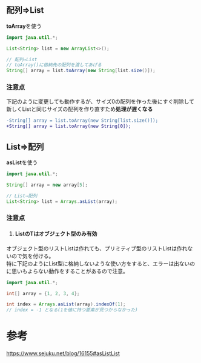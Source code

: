 ## 配列⇒List
**toArray**を使う
```java
import java.util.*;

List<String> list = new ArrayList<>();

// 配列⇒List
// toArray()に格納先の配列を渡してあげる
String[] array = list.toArray(new String[list.size()]);
```

### 注意点
下記のように変更しても動作するが、サイズ0の配列を作った後にすぐ削除して新しくListと同じサイズの配列を作り直すため**処理が遅くなる**
```diff
-String[] array = list.toArray(new String[list.size()]);
+String[] array = list.toArray(new String[0]);
```

## List⇒配列
**asList**を使う
```java
import java.util.*;

String[] array = new array[5];

// List⇒配列
List<String> list = Arrays.asList(array);
```

### 注意点
1. #### List<T>のTはオブジェクト型のみ有効
  オブジェクト型のリストList<Intenger>は作れても、プリミティブ型のリストList<int>は作れないので気を付ける。  
  特に下記のようにList<T>型に格納しないような使い方をすると、エラーは出ないのに思いもよらない動作をすることがあるので注意。
  
  ```java
  import java.util.*;

  int[] array = {1, 2, 3, 4};
  
  int index = Arrays.asList(array).indexOf(1);
  // index = -1 となる(1を値に持つ要素が見つからなかった)
  ```

# 参考
https://www.sejuku.net/blog/16155#asListList

